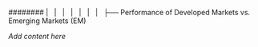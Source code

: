 ######## |   |   |   |   |   |   |   ├── Performance of Developed Markets vs. Emerging Markets (EM)

*Add content here*
